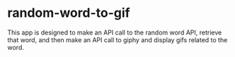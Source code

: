 # random-word-to-gif


This app is designed to make an API call to the random word API, retrieve that word, and then make an API call to giphy and display gifs related to the word. 